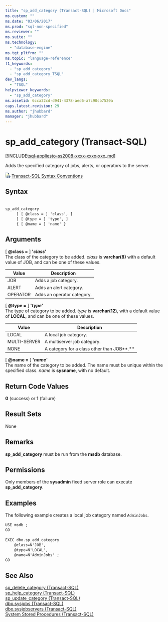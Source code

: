 ```yaml
---
title: "sp_add_category (Transact-SQL) | Microsoft Docs"
ms.custom: ""
ms.date: "03/06/2017"
ms.prod: "sql-non-specified"
ms.reviewer: ""
ms.suite: ""
ms.technology: 
  - "database-engine"
ms.tgt_pltfrm: ""
ms.topic: "language-reference"
f1_keywords: 
  - "sp_add_category"
  - "sp_add_category_TSQL"
dev_langs: 
  - "TSQL"
helpviewer_keywords: 
  - "sp_add_category"
ms.assetid: 6cca32cd-d941-4378-aed6-a7c90cb7520a
caps.latest.revision: 29
ms.author: "jhubbard"
manager: "jhubbard"
---
```

# sp_add_category (Transact-SQL)
[!INCLUDE[tsql-appliesto-ss2008-xxxx-xxxx-xxx_md](../../database-engine/configure/windows/includes/tsql-appliesto-ss2008-xxxx-xxxx-xxx-md.md)]

  Adds the specified category of jobs, alerts, or operators to the server.  
  
 ![Topic link icon](../../database-engine/configure/windows/media/topic-link.gif "Topic link icon") [Transact-SQL Syntax Conventions](../Topic/Transact-SQL%20Syntax%20Conventions%20\(Transact-SQL\).md)  
  
## Syntax  
  
```  
  
sp_add_category   
     [ [ @class = ] 'class', ]   
     [ [ @type = ] 'type', ]   
     { [ @name = ] 'name' }  
```  
  
## Arguments  
 [ **@class =** ] **'***class***'**  
 The class of the category to be added. *class* is **varchar(8)** with a default value of JOB, and can be one of these values.  
  
|Value|Description|  
|-----------|-----------------|  
|JOB|Adds a job category.|  
|ALERT|Adds an alert category.|  
|OPERATOR|Adds an operator category.|  
  
 [ **@type =** ] **'***type***'**  
 The type of category to be added. *type* is **varchar(12)**, with a default value of **LOCAL**, and can be one of these values.  
  
|Value|Description|  
|-----------|-----------------|  
|LOCAL|A local job category.|  
|MULTI-SERVER|A multiserver job category.|  
|NONE|A category for a class other than JOB**.**|  
  
 [ **@name =** ] **'***name***'**  
 The name of the category to be added. The name must be unique within the specified class. *name* is **sysname**, with no default.  
  
## Return Code Values  
 **0** (success) or **1** (failure)  
  
## Result Sets  
 None  
  
## Remarks  
 **sp_add_category** must be run from the **msdb** database.  
  
## Permissions  
 Only members of the **sysadmin** fixed server role can execute **sp_add_category**.  
  
## Examples  
 The following example creates a local job category named `AdminJobs`.  
  
```  
USE msdb ;  
GO  
  
EXEC dbo.sp_add_category  
    @class=N'JOB',  
    @type=N'LOCAL',  
    @name=N'AdminJobs' ;  
GO  
```  
  
## See Also  
 [sp_delete_category &#40;Transact-SQL&#41;](../../relational-databases/system-stored-procedures/sp-delete-category-transact-sql.md)   
 [sp_help_category &#40;Transact-SQL&#41;](../../relational-databases/system-stored-procedures/sp-help-category-transact-sql.md)   
 [sp_update_category &#40;Transact-SQL&#41;](../../relational-databases/system-stored-procedures/sp-update-category-transact-sql.md)   
 [dbo.sysjobs &#40;Transact-SQL&#41;](../../relational-databases/system-tables/dbo.sysjobs-transact-sql.md)   
 [dbo.sysjobservers &#40;Transact-SQL&#41;](../../relational-databases/system-tables/dbo.sysjobservers-transact-sql.md)   
 [System Stored Procedures &#40;Transact-SQL&#41;](../../relational-databases/system-stored-procedures/system-stored-procedures-transact-sql.md)  
  
  